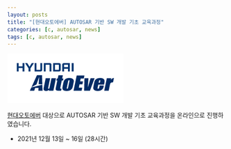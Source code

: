 ```yaml
---
layout: posts
title: "[현대오토에버] AUTOSAR 기반 SW 개발 기초 교육과정"
categories: [c, autosar, news]
tags: [c, autosar, news]
---
```


![Autoever logo](/assets/img/post/autoever_logo.png)

[현대오토에버](https://www.hyundai-autoever.com/) 대상으로 AUTOSAR 기반 SW 개발 기초 교육과정을 온라인으로 진행하였습니다.

- 2021년 12월 13일 ~ 16일 (28시간)




